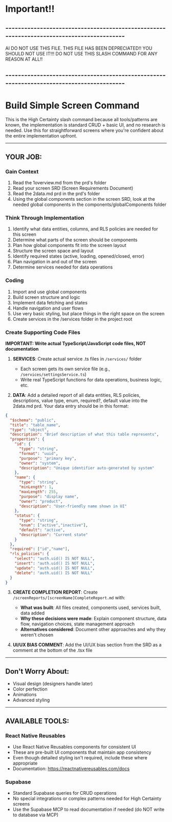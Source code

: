 
# Important!!
## -----------------------------------------------------------------------------------------
AI DO NOT USE THIS FILE. THIS FILE HAS BEEN DEPRECIATED!! YOU SHOULD NOT USE IT!!!
DO NOT USE THIS SLASH COMMAND FOR ANY REASON AT ALL!!
## -----------------------------------------------------------------------------------------





# Build Simple Screen Command
This is the High Certainty slash command because all tools/patterns are known, the implementation is standard CRUD + basic UI, and no research is needed. Use this for straightforward screens where you're confident about the entire implementation upfront.

---

## YOUR JOB:

### Gain Context
1. Read the 1overview.md from the prd's folder
2. Read your screen SRD (Screen Requirements Document)
3. Read the 2data.md prd in the prd's folder
4. Using the global components section in the screen SRD, look at the needed global components in the components/globalComponents folder

### Think Through Implementation
1. Identify what data entities, columns, and RLS policies are needed for this screen
2. Determine what parts of the screen should be components
3. Plan how global components fit into the screen layout
4. Structure the screen space and layout
5. Identify required states (active, loading, opened/closed, error)
6. Plan navigation in and out of the screen
7. Determine services needed for data operations

### Coding
1. Import and use global components
2. Build screen structure and logic
3. Implement data fetching and states
4. Handle navigation and user flows
5. Use very basic styling, but place things in the right space on the screen
6. Create services in the /services folder in the project root

### Create Supporting Code Files

**IMPORTANT: Write actual TypeScript/JavaScript code files, NOT documentation**

1. **SERVICES**: Create actual service .ts files in `/services/` folder
   - Each screen gets its own service file (e.g., `/services/settingsService.ts`)
   - Write real TypeScript functions for data operations, business logic, etc.

2. **DATA**: Add a detailed report of all data entities, RLS policies, descriptions, value type, enum, required?, default value into the 2data.md prd. Your data entry should be in this format:
```json
{
  "$schema": "public",
  "title": "table_name",
  "type": "object",
  "description": "Brief description of what this table represents",
  "properties": {
    "id": {
      "type": "string",
      "format": "uuid",
      "purpose": "primary key",
      "owner": "system",
      "description": "Unique identifier auto-generated by system"
    },
    "name": {
      "type": "string",
      "minLength": 1,
      "maxLength": 255,
      "purpose": "display name",
      "owner": "product",
      "description": "User-friendly name shown in UI"
    },
    "status": {
      "type": "string",
      "enum": ["active","inactive"],
      "default": "active",
      "description": "Current state"
    }
  },
  "required": ["id","name"],
  "rls_policies": {
    "select": "auth.uid() IS NOT NULL",
    "insert": "auth.uid() IS NOT NULL",
    "update": "auth.uid() IS NOT NULL",
    "delete": "auth.uid() IS NOT NULL"
  }
}
```

3. **CREATE COMPLETION REPORT**: Create `/screenReports/[screenName]CompleteReport.md` with:
   - **What was built**: All files created, components used, services built, data added
   - **Why these decisions were made**: Explain component structure, data flow, navigation choices, state management approach
   - **Alternatives considered**: Document other approaches and why they weren't chosen

4. **UI/UX BIAS COMMENT**: Add the UI/UX bias section from the SRD as a comment at the bottom of the .tsx file

---

## Don't Worry About:
- Visual design (designers handle later)
- Color perfection
- Animations
- Advanced styling

---

## AVAILABLE TOOLS:

### React Native Reusables
- Use React Native Reusables components for consistent UI
- These are pre-built UI components that maintain app consistency
- Even though detailed styling isn't required, include these where appropriate
- Documentation: https://reactnativereusables.com/docs

### Supabase
- Standard Supabase queries for CRUD operations
- No special integrations or complex patterns needed for High Certainty screens
- Use the Supabase MCP to read documentation if needed (do NOT write to database via MCP)
